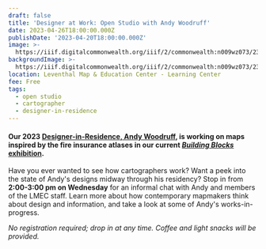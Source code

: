 ```yaml
---
draft: false
title: 'Designer at Work: Open Studio with Andy Woodruff'
date: 2023-04-26T18:00:00.000Z
publishDate: '2023-04-20T18:00:00.000Z'
image: >-
  https://iiif.digitalcommonwealth.org/iiif/2/commonwealth:n009wz073/2345,1864,3443,1697/,1200/0/default.jpg
backgroundImage: >-
  https://iiif.digitalcommonwealth.org/iiif/2/commonwealth:n009wz073/2345,1864,3443,1697/,1200/0/default.jpg
location: Leventhal Map & Education Center - Learning Center
fee: Free
tags:
  - open studio
  - cartographer
  - designer-in-residence
---
```


#### Our 2023 [Designer-in-Residence, Andy Woodruff](https://www.leventhalmap.org/articles/interview-with-andy-woodruff/), is working on maps inspired by the fire insurance atlases in our current [*Building Blocks* exhibition](https://www.leventhalmap.org/digital-exhibitions/building-blocks/).

Have you ever wanted to see how cartographers work? Want a peek into the state of Andy's designs midway through his residency? Stop in from **2:00-3:00 pm on Wednesday** for an informal chat with Andy and members of the LMEC staff. Learn more about how contemporary mapmakers think about design and information, and take a look at some of Andy's works-in-progress.

*No registration required; drop in at any time. Coffee and light snacks will be provided.*
